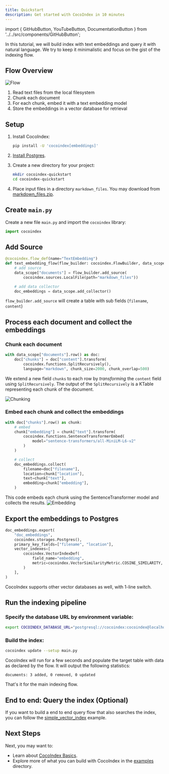 ```yaml
---
title: Quickstart
description: Get started with CocoIndex in 10 minutes
---
```


import { GitHubButton, YouTubeButton, DocumentationButton } from '../../src/components/GitHubButton';

<GitHubButton url="https://github.com/cocoindex-io/cocoindex-quickstart" margin="0 0 16px 0"/>
<YouTubeButton url="https://www.youtube.com/watch?v=gv5R8nOXsWU" margin="0 0 16px 0"/>

In this tutorial, we will build index with text embeddings and query it with natural language. 
We try to keep it minimalistic and focus on the gist of the indexing flow.


## Flow Overview
![Flow](/img/examples/simple_vector_index/flow.png)

1. Read text files from the local filesystem
2. Chunk each document
3. For each chunk, embed it with a text embedding model
4. Store the embeddings in a vector database for retrieval


## Setup
1.  Install CocoIndex:

    ```bash
    pip install -U 'cocoindex[embeddings]'
    ```

2.  [Install Postgres](https://cocoindex.io/docs/getting_started/installation#-install-postgres).

3.  Create a new directory for your project:

    ```bash
    mkdir cocoindex-quickstart
    cd cocoindex-quickstart
    ```

4.  Place input files in a directory `markdown_files`. You may download from [markdown_files.zip](markdown_files.zip).


## Create `main.py` 

Create a new file `main.py` and import the `cocoindex` library:

```python title="main.py"
import cocoindex
```

## Add Source

```python
@cocoindex.flow_def(name="TextEmbedding")
def text_embedding_flow(flow_builder: cocoindex.FlowBuilder, data_scope: cocoindex.DataScope):
    # add source
    data_scope["documents"] = flow_builder.add_source(
        cocoindex.sources.LocalFile(path="markdown_files"))

    # add data collector
    doc_embeddings = data_scope.add_collector()
```

`flow_builder.add_source` will create a table with sub fields (`filename`, `content`)

<DocumentationButton url="https://cocoindex.io/docs/ops/sources" text="Source" />

## Process each document and collect the embeddings

### Chunk each document

```python
with data_scope["documents"].row() as doc:
    doc["chunks"] = doc["content"].transform(
        cocoindex.functions.SplitRecursively(),
        language="markdown", chunk_size=2000, chunk_overlap=500)
```

We extend a new field `chunks` to each row by *transforming* the `content` field using `SplitRecursively`. The output of the `SplitRecursively` is a KTable representing each chunk of the document.

![Chunking](/img/examples/simple_vector_index/chunk.png)

<DocumentationButton url="https://cocoindex.io/docs/ops/functions#splitrecursively" text="SplitRecursively" />


### Embed each chunk and collect the embeddings

```python
with doc["chunks"].row() as chunk:
    # embed 
    chunk["embedding"] = chunk["text"].transform(
        cocoindex.functions.SentenceTransformerEmbed(
            model="sentence-transformers/all-MiniLM-L6-v2"
        )
    )

    # collect
    doc_embeddings.collect(
        filename=doc["filename"],
        location=chunk["location"],
        text=chunk["text"],
        embedding=chunk["embedding"],
    )
```

This code embeds each chunk using the SentenceTransformer model and collects the results.
![Embedding](/img/examples/simple_vector_index/embed.png)

<DocumentationButton url="https://cocoindex.io/docs/ops/functions#sentencetransformerembed" text="SentenceTransformerEmbed" margin="0 0 16px 0" />
 
## Export the embeddings to Postgres

```python
doc_embeddings.export(
    "doc_embeddings",
    cocoindex.storages.Postgres(),
    primary_key_fields=["filename", "location"],
    vector_indexes=[
        cocoindex.VectorIndexDef(
            field_name="embedding",
            metric=cocoindex.VectorSimilarityMetric.COSINE_SIMILARITY,
        )
    ],
)
```

CocoIndex supports other vector databases as well, with 1-line switch.

<DocumentationButton url="https://cocoindex.io/docs/ops/targets" text="Targets" />


## Run the indexing pipeline

### Specify the database URL by environment variable:

```bash
export COCOINDEX_DATABASE_URL="postgresql://cocoindex:cocoindex@localhost:5432/cocoindex"
```

### Build the index:

```bash
cocoindex update --setup main.py
```

CocoIndex will run for a few seconds and populate the target table with data as declared by the flow. It will output the following statistics:

```
documents: 3 added, 0 removed, 0 updated
```

That's it for the main indexing flow.


## End to end: Query the index (Optional)

If you want to build a end to end query flow that also searches the index, you can follow the [simple_vector_index](https://cocoindex.io/docs/examples/simple_vector_index#query-the-index) example.


## Next Steps

Next, you may want to:

*   Learn about [CocoIndex Basics](../core/basics.md).
*   Explore more of what you can build with CocoIndex in the [examples](https://cocoindex.io/docs/examples) directory. 
